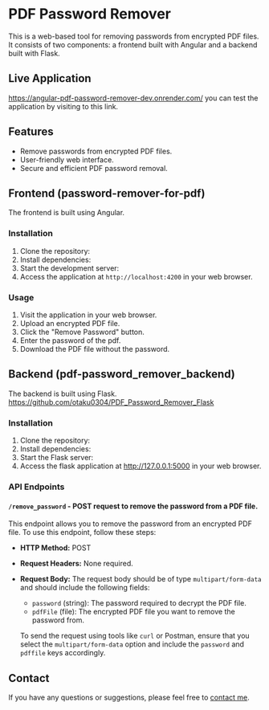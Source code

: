 # PDF Password Remover

This is a web-based tool for removing passwords from encrypted PDF files. It consists of two components: a frontend built with Angular and a backend built with Flask.

## Live Application
https://angular-pdf-password-remover-dev.onrender.com/ you can test the application by visiting to this link.  

## Features

- Remove passwords from encrypted PDF files.
- User-friendly web interface.
- Secure and efficient PDF password removal.

## Frontend (password-remover-for-pdf)

The frontend is built using Angular.

### Installation

1. Clone the repository:
2. Install dependencies:
3. Start the development server:
4. Access the application at `http://localhost:4200` in your web browser.

### Usage
1. Visit the application in your web browser.
2. Upload an encrypted PDF file.
3. Click the "Remove Password" button.
4. Enter the password of the pdf.
5. Download the PDF file without the password.

## Backend (pdf-password_remover_backend)

The backend is built using Flask.  https://github.com/otaku0304/PDF_Password_Remover_Flask

### Installation

1. Clone the repository:
2. Install dependencies:
3. Start the Flask server:
4. Access the flask application at http://127.0.0.1:5000 in your web browser.
   
### API Endpoints

#### `/remove_password` - POST request to remove the password from a PDF file.

This endpoint allows you to remove the password from an encrypted PDF file. To use this endpoint, follow these steps:

- **HTTP Method:** POST

- **Request Headers:** None required.

- **Request Body:** The request body should be of type `multipart/form-data` and should include the following fields:

  - `password` (string): The password required to decrypt the PDF file.
  - `pdfFile` (file): The encrypted PDF file you want to remove the password from.

  To send the request using tools like `curl` or Postman, ensure that you select the `multipart/form-data` option and include the `password` and `pdffile` keys accordingly.

## Contact

If you have any questions or suggestions, please feel free to [contact me](https://linktr.ee/MR_ASK_Chay).


